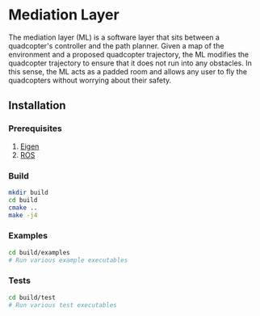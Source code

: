# Mediation Layer
The mediation layer (ML) is a software layer that sits between a quadcopter's
controller and the path planner. Given a map of the environment and a proposed
quadcopter trajectory, the ML modifies the quadcopter trajectory to
ensure that it does not run into any obstacles. In this sense, the ML acts as a
padded room and allows any user to fly the quadcopters without worrying about
their safety. 

## Installation
### Prerequisites 
1. [Eigen](https://eigen.tuxfamily.org)
2. [ROS](http://www.ros.org)


### Build
```bash
mkdir build 
cd build
cmake ..
make -j4
```

### Examples
```bash
cd build/examples
# Run various example executables
```

### Tests
```bash
cd build/test
# Run various test executables
```
